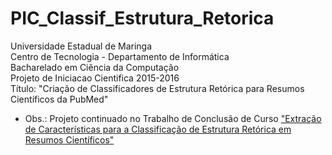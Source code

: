 # PIC_Classif_Estrutura_Retorica
Universidade Estadual de Maringa <br />
Centro de Tecnologia - Departamento de Informática <br/>
Bacharelado em Ciência da Computação <br/>
Projeto de Iniciacao Cientifica 2015-2016 <br />
Título: "Criação de Classificadores de Estrutura Retórica para Resumos Científicos da PubMed" <br />
- Obs.: Projeto continuado no Trabalho de Conclusão de Curso ["Extração de Características para a Classificação de Estrutura Retórica em Resumos Científicos"](https://github.com/AlessandraH/TCC_Classif_Estrutura_Retorica_Embeddings)
